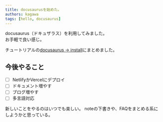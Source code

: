 ```yaml
---
title: docusaurusを始めた。
authors: kagawa
tags: [hello, docusaurus]
---
```


docusaurus（ドキュザラス）を利用してみました。  
お手軽で良い感じ。

チュートリアルの[docusaurus -> install](/docs/tutorials/docusaurus/install/)にまとめました。

## 今後やること
- [ ] NetlifyかVercelにデプロイ
- [ ] ドキュメント増やす
- [ ] ブログ増やす
- [ ] 多言語対応

新しいことをやるのはいつでも楽しい。
noteの下書きや、FAQをまとめる系にしようかと思っている。

